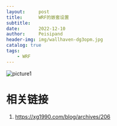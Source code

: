 ```yaml
---
layout:     post
title:      WRF的嵌套设置
subtitle:   
date:       2022-12-10
author:     Peisipand
header-img: img/wallhaven-dg3opm.jpg
catalog: true
tags:
    - WRF
---
```








![picture1](/img/WRF_domain/namelist.png)



# 相关链接
1. https://xg1990.com/blog/archives/206